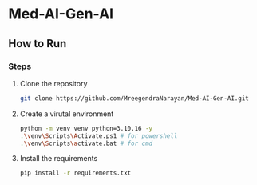 # Med-AI-Gen-AI

## How to Run

### Steps

1. Clone the repository

    ```bash
    git clone https://github.com/MreegendraNarayan/Med-AI-Gen-AI.git
    ```

2. Create a virutal environment

    ```bash
    python -m venv venv python=3.10.16 -y
    .\venv\Scripts\Activate.ps1 # for powershell
    .\venv\Scripts\activate.bat # for cmd
    ```

3. Install the requirements

    ```bash
    pip install -r requirements.txt
    ```
